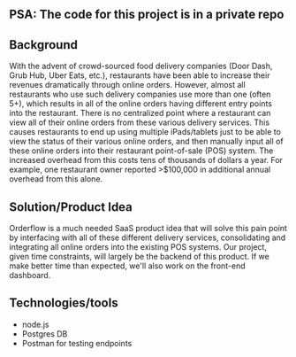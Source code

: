 ## PSA: The code for this project is in a private repo

## Background
With the advent of crowd-sourced food delivery companies (Door Dash, Grub Hub, Uber Eats, etc.), restaurants have been able to increase their revenues dramatically through online orders. However, almost all restaurants who use such delivery companies use more than one (often 5+), which results in all of the online orders having different entry points into the restaurant. There is no centralized point where a restaurant can view all of their online orders from these various delivery services. This causes restaurants to end up using multiple iPads/tablets just to be able to view the status of their various online orders, and then manually input all of these online orders into their restaurant point-of-sale (POS) system. The increased overhead from this costs tens of thousands of dollars a year. For example, one restaurant owner reported >$100,000 in additional annual overhead from this alone.

## Solution/Product Idea
Orderflow is a much needed SaaS product idea that will solve this pain point by interfacing with all of these different delivery services, consolidating and integrating all online orders into the existing POS systems. Our project, given time constraints, will largely be the backend of this product. If we make better time than expected, we'll also work on the front-end dashboard.

## Technologies/tools
* node.js
* Postgres DB
* Postman for testing endpoints
